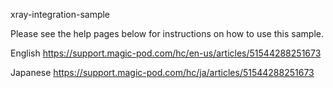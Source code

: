 xray-integration-sample

Please see the help pages below for instructions on how to use this sample.

English
https://support.magic-pod.com/hc/en-us/articles/51544288251673

Japanese
https://support.magic-pod.com/hc/ja/articles/51544288251673
